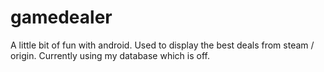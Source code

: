 # gamedealer

A little bit of fun with android. Used to display the best deals from steam / origin.
Currently using my database which is off. 
